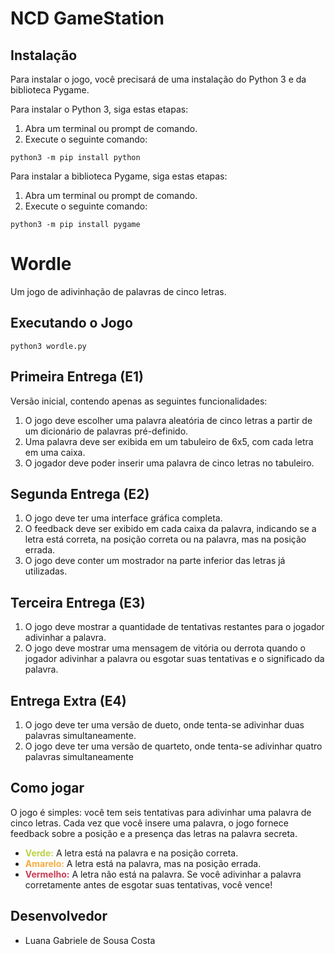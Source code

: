 # NCD GameStation

## Instalação

Para instalar o jogo, você precisará de uma instalação do Python 3 e da biblioteca Pygame.

Para instalar o Python 3, siga estas etapas:

1. Abra um terminal ou prompt de comando.
2. Execute o seguinte comando:

```python3 -m pip install python```


Para instalar a biblioteca Pygame, siga estas etapas:

1. Abra um terminal ou prompt de comando.
2. Execute o seguinte comando:

```python3 -m pip install pygame```

# Wordle
Um jogo de adivinhação de palavras de cinco letras.

## Executando o Jogo
```python3 wordle.py```

## Primeira Entrega (E1)
Versão inicial, contendo apenas as seguintes funcionalidades:
1. O jogo deve escolher uma palavra aleatória de cinco letras a partir de um dicionário de palavras pré-definido.
2. Uma palavra deve ser exibida em um tabuleiro de 6x5, com cada letra em uma caixa.
3. O jogador deve poder inserir uma palavra de cinco letras no tabuleiro.

## Segunda Entrega (E2)
1. O jogo deve ter uma interface gráfica completa.
2. O feedback deve ser exibido em cada caixa da palavra, indicando se a letra está correta, na posição correta ou na palavra, mas na posição errada.
3. O jogo deve conter um mostrador na parte inferior das letras já utilizadas.

## Terceira Entrega (E3)
1. O jogo deve mostrar a quantidade de tentativas restantes para o jogador adivinhar a palavra.
2. O jogo deve mostrar uma mensagem de vitória ou derrota quando o jogador adivinhar a palavra ou esgotar suas tentativas e o significado da palavra.

## Entrega Extra (E4)
1. O jogo deve ter uma versão de dueto, onde tenta-se adivinhar duas palavras simultaneamente.
2. O jogo deve ter uma versão de quarteto, onde tenta-se adivinhar quatro palavras simultaneamente

## Como jogar
O jogo é simples: você tem seis tentativas para adivinhar uma palavra de cinco letras. Cada vez que você insere uma palavra, o jogo fornece feedback sobre a posição e a presença das letras na palavra secreta.

- <b style="color: #bcd246">Verde:</b> A letra está na palavra e na posição correta.
- <b style="color: #f4ad42">Amarelo:</b> A letra está na palavra, mas na posição errada.
- <b style="color: #c73d52">Vermelho:</b> A letra não está na palavra.
Se você adivinhar a palavra corretamente antes de esgotar suas tentativas, você vence!

## Desenvolvedor
- Luana Gabriele de Sousa Costa